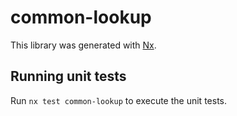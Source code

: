 # common-lookup

This library was generated with [Nx](https://nx.dev).

## Running unit tests

Run `nx test common-lookup` to execute the unit tests.
